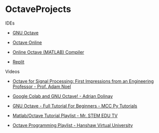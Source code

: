 # OctaveProjects

IDEs

* [GNU Octave](https://octave.org)

* [Octave Online](https://octave-online.net)

* [Online Octave (MATLAB) Compiler](https://www.mycompiler.io/online-octave-matlab-compiler)

* [Replit](https://replit.com)

Videos

* [Octave for Signal Processing: First Impressions from an Engineering Professor - Prof. Adam Noel](https://youtu.be/H2AhZycbdOg?si=xK9Yerxigx7lR8zp)

* [Google Colab and GNU Octave! - Adrian Dolinay](https://youtu.be/Gx-5LJFDD5U?si=Ul2L0MErTLr6jauN)

* [GNU Octave - Full Tutorial For Beginners - MCC Py Tutorials](https://youtu.be/woiU5PRVm7M?si=j8c_a8Zi6N4Skkyu)

* [Matlab/Octave Tutorial Playlist - Mr. STEM EDU TV](https://youtube.com/playlist?list=PLuR45MKVZJHiQDOdSzGcl7_S0jSOHn8o_&si=SDv88C7WjjszX8v-)

* [Octave Programming Playlist - Hanshaw Virtual University](https://youtube.com/playlist?list=PLTwPa5Tfu7AWcFaPV4uQSRr8EzYlv61Ow&si=qpeahcHESXWUthB-)

